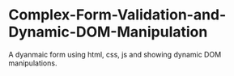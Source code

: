 # Complex-Form-Validation-and-Dynamic-DOM-Manipulation
A dyanmaic form using html, css, js and showing dynamic DOM manipulations.
